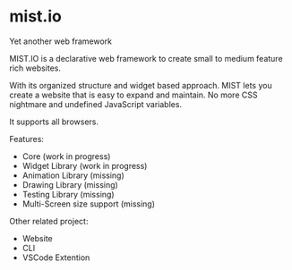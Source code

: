 # mist.io
Yet another web framework


MIST.IO is a declarative web framework to create small to medium feature rich websites. 

With its organized structure and widget based approach. MIST lets you create a website that is easy to expand and maintain. No more CSS nightmare and undefined JavaScript variables.


It supports all browsers.

Features:
- Core (work in progress)
- Widget Library (work in progress)
- Animation Library (missing)
- Drawing Library (missing)
- Testing Library (missing)
- Multi-Screen size support (missing)


Other related project:
- Website
- CLI
- VSCode Extention
